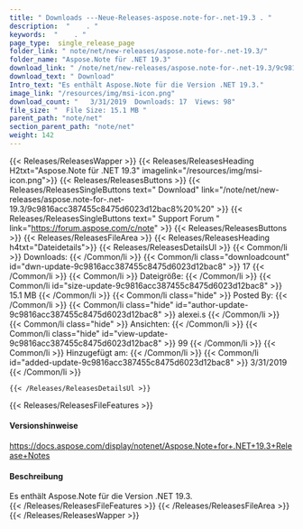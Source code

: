 ```yaml
---
title: " Downloads ---Neue-Releases-aspose.note-for-.net-19.3 . "
description:  "    . " 
keywords:  "    . " 
page_type:  single_release_page
folder_link: " note/net/new-releases/aspose.note-for-.net-19.3/"
folder_name: "Aspose.Note für .NET 19.3"
download_link: " /note/net/new-releases/aspose.note-for-.net-19.3/9c9816acc387455c8475d6023d12bac8"
download_text: " Download"
Intro_text: "Es enthält Aspose.Note für die Version .NET 19.3."
image_link: "/resources/img/msi-icon.png"
download_count: "   3/31/2019  Downloads: 17  Views: 98"
file_size: "  File Size: 15.1 MB "
parent_path: "note/net"
section_parent_path: "note/net"
weight: 142
---
```


{{< Releases/ReleasesWapper >}}
  {{< Releases/ReleasesHeading H2txt="Aspose.Note für .NET 19.3" imagelink="/resources/img/msi-icon.png">}}
  {{< Releases/ReleasesButtons >}}
    {{< Releases/ReleasesSingleButtons text=" Download" link="/note/net/new-releases/aspose.note-for-.net-19.3/9c9816acc387455c8475d6023d12bac8%20%20" >}}
    {{< Releases/ReleasesSingleButtons text=" Support Forum " link="https://forum.aspose.com/c/note" >}}
  {{< Releases/ReleasesButtons >}}
  {{< Releases/ReleasesFileArea >}}
    {{< Releases/ReleasesHeading h4txt="Dateidetails">}}
    {{< Releases/ReleasesDetailsUl >}}
            {{< Common/li >}} Downloads: {{< /Common/li >}}
      {{< Common/li class="downloadcount" id="dwn-update-9c9816acc387455c8475d6023d12bac8" >}} 17 {{< /Common/li >}}
      {{< Common/li >}} Dateigröße: {{< /Common/li >}}
      {{< Common/li id="size-update-9c9816acc387455c8475d6023d12bac8" >}} 15.1 MB {{< /Common/li >}} 
      {{< Common/li  class="hide" >}} Posted By: {{< /Common/li >}} 
      {{< Common/li class="hide" id="author-update-9c9816acc387455c8475d6023d12bac8" >}} alexei.s {{< /Common/li >}}
      {{< Common/li class="hide" >}} Ansichten: {{< /Common/li >}}
      {{< Common/li class="hide" id="view-update-9c9816acc387455c8475d6023d12bac8" >}} 99 {{< /Common/li >}}
      {{< Common/li >}} Hinzugefügt am: {{< /Common/li >}}
      {{< Common/li id="added-update-9c9816acc387455c8475d6023d12bac8" >}} 3/31/2019 {{< /Common/li >}} 

    {{< /Releases/ReleasesDetailsUl >}}

  {{< Releases/ReleasesFileFeatures >}}
      <h4>Versionshinweise</h4><div> <a href="https://docs.aspose.com/display/notenet/Aspose.Note+for+.NET+19.3+Release+Notes">https://docs.aspose.com/display/notenet/Aspose.Note+for+.NET+19.3+Release+Notes</a></div><h4> Beschreibung</h4><div class="HTMLDescription"> Es enthält Aspose.Note für die Version .NET 19.3.</div>
  {{< /Releases/ReleasesFileFeatures >}}
 {{< /Releases/ReleasesFileArea >}}
{{< /Releases/ReleasesWapper >}}




